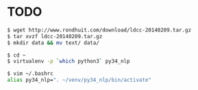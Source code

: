 # TODO

~~~bash
$ wget http://www.rondhuit.com/download/ldcc-20140209.tar.gz
$ tar xvzf ldcc-20140209.tar.gz
$ mkdir data && mv text/ data/
~~~

~~~ bash
$ cd ~
$ virtualenv -p `which python3` py34_nlp
~~~

~~~bash
$ vim ~/.bashrc
alias py34_nlp=". ~/venv/py34_nlp/bin/activate"
~~~~
